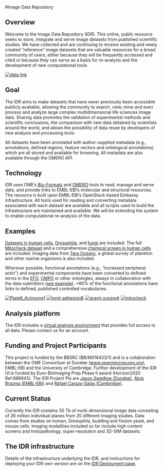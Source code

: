 #Image Data Repository

## Overview

Welcome to the Image Data Repository (IDR). This online, public resource seeks to
store, integrate and serve image datasets from published scientific studies.
We have collected and are continuing to receive existing and newly created
“reference” image datasets that are valuable resources for a broad community
of users, either because they will be frequently accessed and cited or because
they can serve as a basis for re-analysis and the development of new
computational tools.


[![data link](/about/take_a_look.png "Take a look at the data")](/webclient/userdata/?experimenter=-1)

## Goal

The IDR aims to make datasets that have never previously been accessible
publicly available, allowing the community to search, view, mine and even
process and analyze large complex multidimensional life sciences image data.
Sharing data promotes the validation of experimental methods and scientific
conclusions, the comparison with new data obtained by scientists around the
world, and allows the possibility of data reuse by developers of new analysis
and processing tools.

All datasets have been annotated with author-supplied metadata (e.g.,
annotations, defined regions, feature vectors and ontological annotations)
which are all stored and available for browsing. All metadata are also
available through the OMERO API.

## Technology

IDR uses OME’s
[Bio-Formats](http://www.openmicroscopy.org/site/products/bio-formats) and
[OMERO](http://www.openmicroscopy.org/site/products/omero) tools to read,
manage and serve data, and provide links to EMBL-EBI’s molecular and
structural resources. The resource is built upon EMBL-EBI’s OpenStack-based
Embassy infrastructure. All tools used for reading and converting metadata
associated with each dataset are available and all scripts used to build the
infrastructure are maintained and available. We will be extending the system
to enable computational re-analysis of the data.

## Examples

[Datasets in human cells](/webclient/?show=well-45407),
[Drosophila](/webclient/?show=well-547609),
and
[fungi](/webclient/?show=well-590686) are
included. The full
[Mitocheck dataset](/webclient/?show=well-771034) and a
comprehensive
[chemical screen in human cells](/webclient/?show=plate-4101) are
included. Imaging data from
[Tara Oceans](/webclient/?show=plate-4751),
a global survey of plankton and other marine organisms is also included.

Wherever possible, functional annotations (e.g., “increased peripheral
actin") and experimental components have been converted to defined terms in
the [EFO](http://www.ebi.ac.uk/ols/ontologies/efo),
[CMPO](http://www.ebi.ac.uk/ols/ontologies/cmpo) or other
ontologies, always in collaboration with the data submitters
([see example](/webclient/?show=image-109846)). >80% of the functional
annotations have links to defined, published controlled vocabularies.


[![Plate8_Actinome1](/webgateway/render_thumbnail/122770/96/  "Plate8_Actinome1 [Well O02 Field #1]")](/webclient/?show=image-122770)
[![toret-adhesionB](/webgateway/render_thumbnail/928607/96/  "Secondary_001a [Well C05 Field #1]")](/webclient/?show=image-928607)
[![graml-sysgroA](/webgateway/render_thumbnail/1230008/96/  "JL_120731_S6A [Well F-7; Field #1]")](/webclient/?show=image-1230008)
[![mitocheck](/webgateway/render_thumbnail/1484759/96/  "LT0002_02 [Well E2, Field 1]")](/webclient/?show=image-1484759)

## Analysis platform

The IDR includes a [virtual analysis environment](/jupyter/) that provides full access to all data. Please contact us for an account.

## Funding and Project Participants

This project is funded by the BBSRC (BB/M018423/1) and is a collaboration
between the OME Consortium at Dundee (www.openmicroscopy.org), EMBL-EBI and
the University of Cambridge. Further development of the IDR UI is funded by
Euro-BioImaging Prep Phase II award (Horizon2020 Ref:688945). The IDR Project
PIs are [Jason Swedlow (Dundee)](https://www.openmicroscopy.org/site/about/development-teams/jason),
[Alvis Brazma (EMBL-EBI)](http://www.ebi.ac.uk/about/people/alvis-brazma) and
[Rafael Carazo-Salas (Cambridge)](http://www.gen.cam.ac.uk/research-groups/carazo-salas).

## Current Status

Currently the IDR contains 35 Tb of multi-dimensional image data consisting of
26 million individual planes from 20 different imaging studies. Data comes
from studies on human, Drosophila, budding and fission yeast, and mouse cells.
Imaging modalities included so far include high content screens and
histopathology, super-resolution and 3D-SIM datasets.

## The IDR infrastructure

Details of the infrastructure underlying the IDR, and instructions for deploying your IDR own version are on the [IDR Deployment page](/about/idr-deployment.html).
